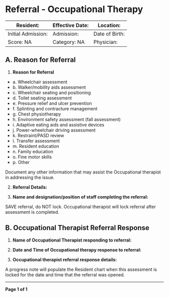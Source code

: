 # Referral - Occupational Therapy

| Resident: | Effective Date: | Location: |
|-----------|-----------------|-----------|
| Initial Admission: | Admission: | Date of Birth: |
| Score: NA | Category: NA | Physician: |

## A. Reason for Referral

1. **Reason for Referral**
- a. Wheelchair assessment
- b. Walker/mobility aids assessment
- c. Wheelchair seating and positioning
- d. Toilet seating assessment
- e. Pressure relief and ulcer prevention
- f. Splinting and contracture management
- g. Chest physiotherapy
- h. Environment safety assessment (fall assessment)
- i. Adaptive eating aids and assistive devices
- j. Power-wheelchair driving assessment
- k. Restraint/PASD review
- l. Transfer assessment
- m. Resident education
- n. Family education
- o. Fine motor skills
- p. Other

Document any other information that may assist the Occupational therapist in addressing the issue.

2. **Referral Details:**

3. **Name and designation/position of staff completing the referral:**

SAVE referral, do NOT lock. Occupational therapist will lock referral after assessment is completed.

## B. Occupational Therapist Referral Response

1. **Name of Occupational Therapist responding to referral:**

2. **Date and Time of Occupational therapy response to referral:**

3. **Occupational therapist referral response details:**

A progress note will populate the Resident chart when this assessment is locked for the date and time that the referral was opened.

----

**Page 1 of 1**